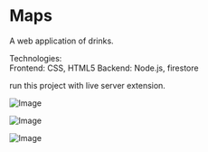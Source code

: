 # Maps

A web application of drinks. 

Technologies:\
Frontend: CSS, HTML5
Backend: Node.js, firestore

run this project with live server extension.

![Image](https://res.cloudinary.com/dtwqtpteb/image/upload/v1609169080/gaxsripwk5lckooapn9k.png
)

![Image](https://res.cloudinary.com/dtwqtpteb/image/upload/v1609169093/af5u9j6dktjqkxqwofv5.png
)

![Image](https://res.cloudinary.com/dtwqtpteb/image/upload/v1609169605/mupbfoigiuvvgf3wrjaj.png
)
